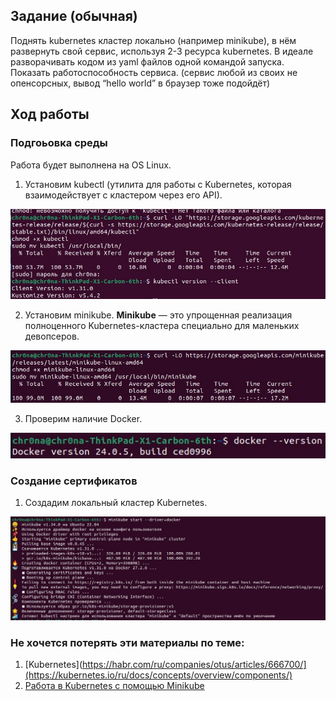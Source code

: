 ## Задание (обычная)

Поднять kubernetes кластер локально (например minikube), в нём развернуть свой сервис, используя 2-3 ресурса kubernetes. В идеале разворачивать кодом из yaml файлов одной командой запуска. Показать работоспособность сервиса.
(сервис любой из своих не опенсорсных, вывод “hello world” в браузер тоже подойдёт)

## Ход работы
### Подгоьовка среды
Работа будет выполнена на OS Linux.
1. Установим kubectl (утилита для работы с Kubernetes, которая взаимодействует с кластером через его API).

![Kubectl](img/kubectl.jpg)

2. Установим minikube. <b>Minikube</b> — это упрощенная реализация полноценного Kubernetes-кластера специально для маленьких девопсеров.
   
![Minikube](img/minikube.jpg)

3. Проверим наличие Docker.

![Docker](img/docker.jpg)
### Создание сертификатов

1. Создадим локальный кластер Kubernetes.

![Kuber](img/kuber.jpg)


### 


### 


### Не хочется потерять эти материалы по теме:
1. [Kubernetes](https://habr.com/ru/companies/otus/articles/666700/](https://kubernetes.io/ru/docs/concepts/overview/components/)
2. [Работа в Kubernetes с помощью Minikube](https://selectel.ru/blog/tutorials/how-to-run-kubernetes-with-minikube/)
